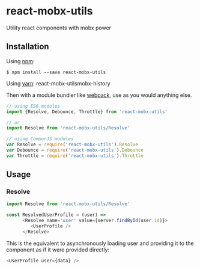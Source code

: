 # react-mobx-utils

Utility react components with mobx power

## Installation

Using [npm](https://www.npmjs.com/):

    $ npm install --save react-mobx-utils

Using [yarn](https://yarnpkg.com/):
react-mobx-utilsmobx-history

Then with a module bundler like [webpack](https://webpack.github.io/), use as you would anything else.

```js
// using ES6 modules
import {Resolve, Debounce, Throttle} from 'react-mobx-utils'

// or
import Resolve from 'react-mobx-utils/Resolve'

// using CommonJS modules
var Resolve = require('react-mobx-utils').Resolve
var Debounce = require('react-mobx-utils').Debounce
var Throttle = require('react-mobx-utils').Throttle
```
## Usage

### Resolve

```js
import Resolve from 'react-mobx-utils/Resolve'

const ResolvedUserProfile = (user) =>
      <Resolve name='user' value={server.findById(user.id)}>
         <UserProfile />
      </Resolve>
```

This is the equivalent to asynchronously loading user and providing it to the component as if it were provided directly:
```js
<UserProfile user={data} />
```

